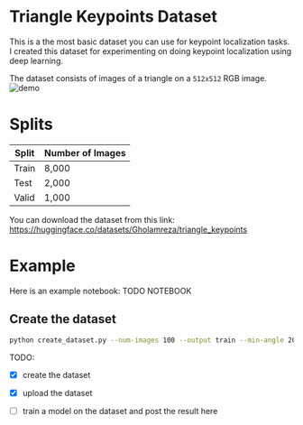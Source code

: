 # Triangle Keypoints Dataset

This is a the most basic dataset you can use for keypoint localization tasks. I created this dataset for experimenting on doing keypoint localization using deep learning.

The dataset consists of images of a triangle on a `512x512` RGB image.
![demo](https://huggingface.co/datasets/Gholamreza/triangle_keypoints/resolve/main/demo/demo.png)

# Splits
| Split | Number of Images |
|-------|------------------|
| Train | 8,000            |
| Test  | 2,000            |
| Valid | 1,000            |

You can download the dataset from this link: https://huggingface.co/datasets/Gholamreza/triangle_keypoints

# Example
Here is an example notebook: TODO NOTEBOOK

## Create the dataset
```bash
python create_dataset.py --num-images 100 --output train --min-angle 20
```

TODO:

- [x] create the dataset
- [x] upload the dataset
- [ ] train a model on the dataset and post the result here

